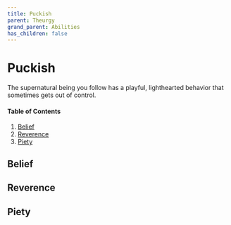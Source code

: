 ```yaml
---
title: Puckish
parent: Theurgy
grand_parent: Abilities
has_children: false
---
```


# Puckish

The supernatural being you follow has a playful, lighthearted behavior that sometimes gets out of control.

#### Table of Contents
1. [Belief](#belief)
2. [Reverence](#reverence)
3. [Piety](#piety)

## Belief

## Reverence

## Piety
